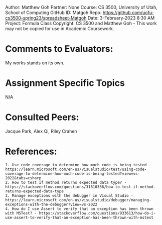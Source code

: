 ﻿Author:     Matthew Goh
Partner:    None
Course:     CS 3500, University of Utah, School of Computing
GitHub ID:  Matgoh
Repo:       https://github.com/uofu-cs3500-spring23/spreadsheet-Matgoh
Date:       3-February-2023 8:30 AM
Project:    Formula Class
Copyright:  CS 3500 and Matthew Goh - This work may not be copied for use in Academic Coursework.

# Comments to Evaluators:
My works stands on its own.

# Assignment Specific Topics
N/A

# Consulted Peers:
Jacque Park, Alex Qi, Riley Crahen

# References:
	1. Use code coverage to determine how much code is being tested - https://learn.microsoft.com/en-us/visualstudio/test/using-code-coverage-to-determine-how-much-code-is-being-tested?view=vs-2022&tabs=csharp
	2. How to test if method returns expected data type? - https://stackoverflow.com/questions/31810336/how-to-test-if-method-returns-expected-data-type
	3. Manage exceptions with the debugger in Visual Studio - https://learn.microsoft.com/en-us/visualstudio/debugger/managing-exceptions-with-the-debugger?view=vs-2022
	4. How do I use Assert to verify that an exception has been thrown with MSTest? - https://stackoverflow.com/questions/933613/how-do-i-use-assert-to-verify-that-an-exception-has-been-thrown-with-mstest